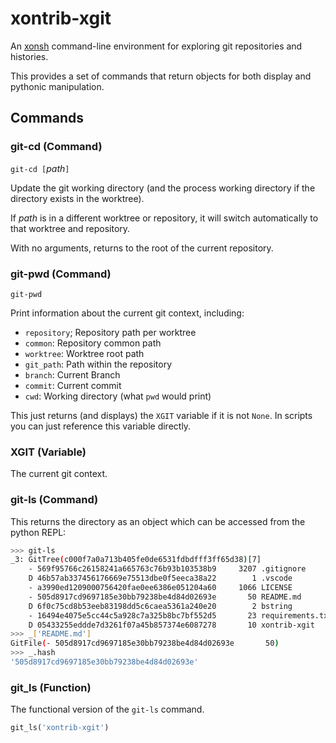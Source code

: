 # xontrib-xgit

An [xonsh](https://xon.sh) command-line environment for exploring git repositories and histories.

This provides a set of commands that return objects for both display and pythonic manipulation.

## Commands

### git-cd (Command)

`git-cd [`_path_`]`

Update the git working directory (and the process working directory if the directory exists in the worktree).

If _path_ is in a different worktree or repository, it will switch automatically to that worktree and repository.

With no arguments, returns to the root of the current repository.

### git-pwd (Command)

`git-pwd`

Print information about the current git context, including:

- `repository`; Repository path per worktree
- `common`: Repository common path
- `worktree`: Worktree root path
- `git_path`: Path within the repository
- `branch`: Current Branch
- `commit`: Current commit
- `cwd`: Working directory (what `pwd` would print)

This just returns (and displays) the `XGIT` variable if it is not `None`. In scripts you can just reference this variable directly.

### XGIT (Variable)

The current git context.

### git-ls (Command)

This returns the directory as an object which can be accessed from the python REPL:

```bash
>>> git-ls
_3: GitTree(c000f7a0a713b405fe0de6531fdbdfff3ff65d38)[7]
    - 569f95766c26158241a665763c76b93b103538b9     3207 .gitignore
    D 46b57ab337456176669e75513dbe0f5eeca38a22        1 .vscode
    - a3990ed1209000756420fae0ee6386e051204a60     1066 LICENSE
    - 505d8917cd9697185e30bb79238be4d84d02693e       50 README.md
    D 6f0c75cd8b53eeb83198dd5c6caea5361a240e20        2 bstring
    - 16494e4075e5cc44c5a928c7a325b8bc7bf552d5       23 requirements.txt
    D 05433255eddde7d3261f07a45b857374e6087278       10 xontrib-xgit
>>> _['README.md']
GitFile(- 505d8917cd9697185e30bb79238be4d84d02693e       50)
>>> _.hash
'505d8917cd9697185e30bb79238be4d84d02693e'
```

### git_ls (Function)

The functional version of the `git-ls` command.

```python
git_ls('xontrib-xgit')
```

